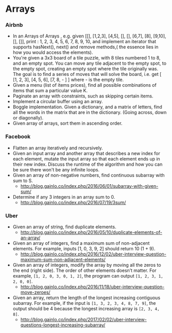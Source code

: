Arrays
==

### Airbnb

- In an Arrays of Arrays , e.g. given [[], [1,2,3], [4,5], [], [], [6,7], [8], [9,10], [], []], print : 1, 2, 3, 4, 5, 6, 7, 8, 9, 10, and implement an iterator that supports hasNext(), next() and remove methods,( the essence lies in how you would access the elements).
- You're given a 3x3 board of a tile puzzle, with 8 tiles numbered 1 to 8, and an empty spot. You can move any tile adjacent to the empty spot, to the empty spot, creating an empty spot where the tile originally was. The goal is to find a series of moves that will solve the board, i.e. get [ [1, 2, 3], [4, 5, 6], [7, 8, - ] ] where - is the empty tile.
- Given a menu (list of items prices), find all possible combinations of items that sum a particular value K.
- Paginate an array with constraints, such as skipping certain items.
- Implement a circular buffer using an array.
- Boggle implementation. Given a dictionary, and a matrix of letters, find all the words in the matrix that are in the dictionary. (Going across, down or diagonally).
- Given array of arrays, sort them in ascending order.

### Facebook

- Flatten an array iteratively and recursively.
- Given an input array and another array that describes a new index for each element, mutate the input array so that each element ends up in their new index. Discuss the runtime of the algorithm and how you can be sure there won't be any infinite loops.
- Given an array of non-negative numbers, find continuous subarray with sum to S.
  - http://blog.gainlo.co/index.php/2016/06/01/subarray-with-given-sum/
- Determine if any 3 integers in an array sum to 0.
  - http://blog.gainlo.co/index.php/2016/07/19/3sum/

### Uber

- Given an array of string, find duplicate elements.
  - http://blog.gainlo.co/index.php/2016/05/10/duplicate-elements-of-an-array/
- Given an array of integers, find a maximum sum of non-adjacent elements. For example, inputs [1, 0, 3, 9, 2] should return 10 (1 + 9).
  - http://blog.gainlo.co/index.php/2016/12/02/uber-interview-question-maximum-sum-non-adjacent-elements/
- Given an array of integers, modify the array by moving all the zeros to the end (right side). The order of other elements doesn’t matter. For example, `[1, 2, 0, 3, 0, 1, 2]`, the program can output `[1, 2, 3, 1, 2, 0, 0]`.
  - http://blog.gainlo.co/index.php/2016/11/18/uber-interview-question-move-zeroes/
- Given an array, return the length of the longest increasing contiguous subarray. For example, if the input is `[1, 3, 2, 3, 4, 8, 7, 9]`, the output should be 4 because the longest increasing array is `[2, 3, 4, 8]`.
  - http://blog.gainlo.co/index.php/2017/02/02/uber-interview-questions-longest-increasing-subarray/
